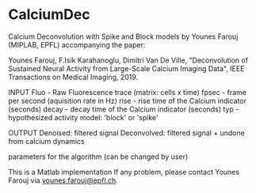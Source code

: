 # CalciumDec

 Calcium Deconvolution with Spike and Block models by Younes Farouj (MIPLAB, EPFL) accompanying the paper:

 Younes Farouj, F.Isik Karahanoglu, Dimitri Van De Ville, "Deconvolution of Sustained Neural Activity from Large-Scale Calcium Imaging Data", IEEE Transactions on Medical Imaging, 2019.


 INPUT
   Fluo -  Raw Fluorescence trace (matrix: cells x time)
   fpsec - frame per second (aquisition rate in Hz)
   rise - rise time of the Calcium indicator (seconds)
   decay - decay time of the Calcium indicator (seconds)
   typ - hypothesized activity model: 'block' or 'spike'

 OUTPUT
   Denoised: filtered signal
   Deconvolved: filtered signal + undone from calcium dynamics
 

 parameters for the algorithm (can be changed by user)

This is a Matlab implementation
If any problem, please contact Younes Farouj via younes.farouj@epfl.ch.
